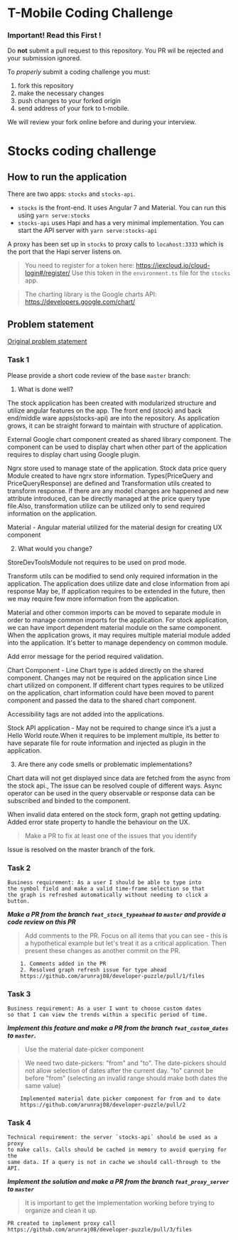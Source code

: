 # T-Mobile Coding Challenge

### Important! Read this First !

Do **not** submit a pull request to this repository.  You PR wil be rejected and your submission ignored.

To _properly_ submit a coding challenge you must:

1. fork this repository
2. make the necessary changes
3. push changes to your forked origin 
4. send address of your fork to t-mobile.

We will review your fork online before and during your interview.


# Stocks coding challenge

## How to run the application

There are two apps: `stocks` and `stocks-api`.

- `stocks` is the front-end. It uses Angular 7 and Material. You can run this using `yarn serve:stocks`
- `stocks-api` uses Hapi and has a very minimal implementation. You can start the API server with `yarn serve:stocks-api`

A proxy has been set up in `stocks` to proxy calls to `locahost:3333` which is the port that the Hapi server listens on.

> You need to register for a token here: https://iexcloud.io/cloud-login#/register/ Use this token in the `environment.ts` file for the `stocks` app.

> The charting library is the Google charts API: https://developers.google.com/chart/

## Problem statement

[Original problem statement](https://github.com/tmobile/developer-kata/blob/master/puzzles/web-api/stock-broker.md)

### Task 1

Please provide a short code review of the base `master` branch:

1. What is done well?

The stock application has been created with modularized structure and utilize angular features on the app. The front end (stock) and back end/middle ware apps(stocks-api) are into the repository. As application grows, it can be straight forward to maintain with structure of application.

External Google chart component created as shared library component. The component can be used to display chart when other part of the application requires to display chart using Google plugin.

Ngrx store used to manage state of the application. Stock data price query Module created to have ngrx store information. Types(PriceQuery and PriceQueryResponse) are defined and Transformation utils created to transform response. If there are any model changes are happened and new attribute introduced, can be directly managed at the price query type file.Also, transformation utilize can be utilized only to send required information on the application.

Material - Angular material utilized for the material design for creating UX component

2. What would you change?

StoreDevToolsModule not requires to be used on prod mode.

Transform utils can be modified to send only required information in the application. The application does utilize date and close information from api response May be, If application requires to be extended in the future, then we may require few more information from the application.

Material and other common imports can be moved to separate module in order to manage common imports for the application. For stock application, we can have import dependent material module on the same component. When the application grows, it may requires multiple material module added into the application. It's better to manage dependency on common module.

Add error message for the period required validation.

Chart Component - Line Chart type is added directly on the shared component. Changes may not be required on the application since Line chart utilized on component. If different chart types requires to be utilized on the application, chart information could have been moved to parent component and passed the data to the shared chart component.

Accessibility tags are not added into the applications.

Stock API application - May not be required to change since it’s a just a Hello World route.When it requires to be implement multiple, its better to have separate file for route information and injected as plugin in the application.

3. Are there any code smells or problematic implementations?

Chart data will not get displayed since data are fetched from the async from the stock api., The issue can be resolved couple of different ways. Async operator can be used in the query observable or response data can be subscribed and binded to the component.

When invalid data entered on the stock form, graph not getting updating. Added error state property to handle the behaviour on the UX.

> Make a PR to fix at least one of the issues that you identify
 
 Issue is resolved on the master branch of the fork.

### Task 2

```
Business requirement: As a user I should be able to type into
the symbol field and make a valid time-frame selection so that
the graph is refreshed automatically without needing to click a button.
```

_**Make a PR from the branch `feat_stock_typeahead` to `master` and provide a code review on this PR**_

> Add comments to the PR. Focus on all items that you can see - this is a hypothetical example but let's treat it as a critical application. Then present these changes as another commit on the PR.

```
    1. Comments added in the PR
    2. Resolved graph refresh issue for type ahead
    https://github.com/arunraj08/developer-puzzle/pull/1/files
```

### Task 3

```
Business requirement: As a user I want to choose custom dates
so that I can view the trends within a specific period of time.
```

_**Implement this feature and make a PR from the branch `feat_custom_dates` to `master`.**_

> Use the material date-picker component

> We need two date-pickers: "from" and "to". The date-pickers should not allow selection of dates after the current day. "to" cannot be before "from" (selecting an invalid range should make both dates the same value)

```
    Implemented material date picker component for from and to date
    https://github.com/arunraj08/developer-puzzle/pull/2
```

### Task 4

```
Technical requirement: the server `stocks-api` should be used as a proxy
to make calls. Calls should be cached in memory to avoid querying for the
same data. If a query is not in cache we should call-through to the API.
```

_**Implement the solution and make a PR from the branch `feat_proxy_server` to `master`**_

> It is important to get the implementation working before trying to organize and clean it up.

```
PR created to implement proxy call
https://github.com/arunraj08/developer-puzzle/pull/3/files
```